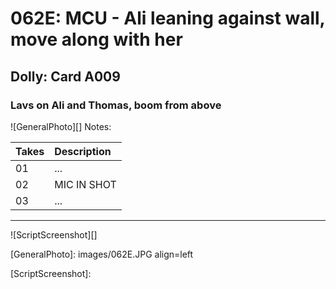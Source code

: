# 062E: MCU - Ali leaning against wall, move along with her

## Dolly: Card A009

### Lavs on Ali and Thomas, boom from above

![GeneralPhoto][]
Notes: 

| Takes | Description |
|:---|:----|
| 01 | ... |
| 02 | MIC IN SHOT |
| 03 | ... |

----

![ScriptScreenshot][]


[GeneralPhoto]:  images/062E.JPG align=left

[ScriptScreenshot]: 